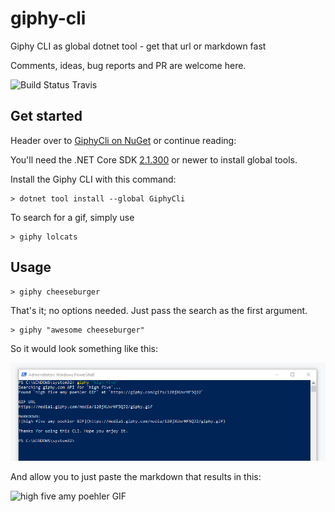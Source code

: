 # giphy-cli
Giphy CLI as global dotnet tool - get that url or markdown fast

Comments, ideas, bug reports and PR are welcome here.

![Build Status Travis](https://travis-ci.com/DavidDeSloovere/giphy-cli.svg?branch=master)


## Get started

Header over to [GiphyCli on NuGet](https://www.nuget.org/packages/GiphyCli) or continue reading:


You'll need the .NET Core SDK [2.1.300](https://www.microsoft.com/net/download) or newer to install global tools.

Install the Giphy CLI with this command:

```
> dotnet tool install --global GiphyCli
```

To search for a gif, simply use

```
> giphy lolcats
```

## Usage

```
> giphy cheeseburger
```

That's it; no options needed. Just pass the search as the first argument.

```
> giphy "awesome cheeseburger"
```

So it would look something like this:

![Screenshot Giphy CLI](README-screenshot.png)

And allow you to just paste the markdown that results in this:

![high five amy poehler GIF](https://media1.giphy.com/media/120jXUxrHF5QJ2/giphy.gif)
